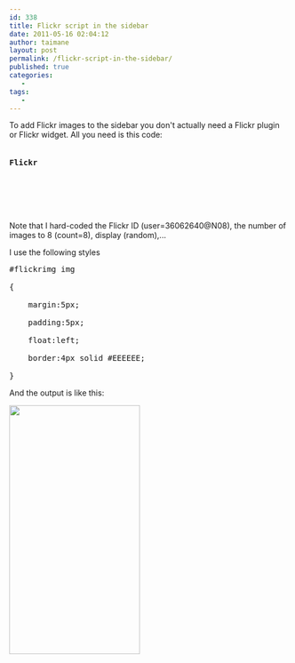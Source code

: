 ```yaml
---
id: 338
title: Flickr script in the sidebar
date: 2011-05-16 02:04:12
author: taimane
layout: post
permalink: /flickr-script-in-the-sidebar/
published: true
categories:
   -
tags:
   -
---
```

To add Flickr images to the sidebar you don't actually need a Flickr plugin or Flickr widget. All you need is this code:
<pre><div id="flickrimg"><h4>Flickr</h4>           
<script type="text/javascript" src="http://www.flickr.com/badge_code_v2.gne?
count=8&amp;display=random&amp;&amp;layout=x&amp;source=user&amp;user=36062640@N08&amp;size=s">
</script>   
</div></pre>

Note that I hard-coded the Flickr ID (user=36062640@N08), the number of images to 8 (count=8), display (random),...

I use the following styles
<pre>#flickrimg img
{
	margin:5px;
	padding:5px;
    float:left;
    border:4px solid #EEEEEE;
}</pre>

And the output is like this:
<img src="https://programming-review.com/wp-content/uploads/2011/05/flickr.png" alt="" title="flickr" width="235" height="448" class="alignnone size-full wp-image-339" />
  

